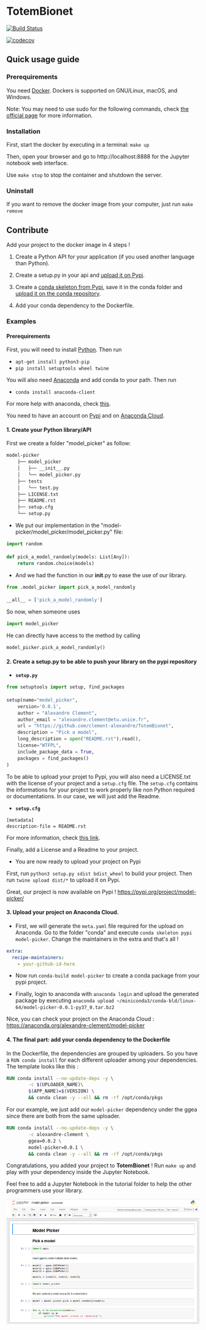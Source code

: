 # TotemBionet

[![Build Status](https://travis-ci.com/clement-alexandre/TotemBionet.svg?branch=master)](https://travis-ci.com/clement-alexandre/TotemBionet)

[![codecov](https://codecov.io/gh/clement-alexandre/TotemBionet/branch/master/graph/badge.svg)](https://codecov.io/gh/clement-alexandre/TotemBionet)

## Quick usage guide

### Prerequirements

You need [Docker](http://docker.com).
Dockers is supported on GNU/Linux, macOS, and Windows.

Note: You may need to use sudo for the following commands, check [the official page](https://docs.docker.com/install/linux/linux-postinstall/) for more information.

### Installation

First, start the docker by executing in a terminal: `make up`

Then, open your browser and go to http://localhost:8888 for the Jupyter notebook web interface.  

Use `make stop` to stop the container and shutdown the server.

### Uninstall

If you want to remove the docker image from your computer, just run `make remove`

## Contribute

Add your project to the docker image in 4 steps !

1. Create a Python API for your application (if you used another language than Python).

2. Create a setup.py in your api and [upload it on Pypi](https://packaging.python.org/tutorials/packaging-projects/).

3. Create a [conda skeleton from Pypi](https://conda.io/docs/user-guide/tutorials/build-pkgs-skeleton.html), save it in the conda folder and [upload it on the conda repository](https://conda.io/docs/user-guide/tutorials/build-pkgs-skeleton.html#optional-uploading-packages-to-anaconda-org).

4. Add your conda dependency to the Dockerfile.

### Examples

#### Prerequirements

First, you will need to install [Python](https://www.python.org/downloads/).
Then run
* `apt-get install python3-pip`
* `pip install setuptools wheel twine`

You will also need [Anaconda](https://www.anaconda.com/download/#linux) and add conda to your path.
Then run
* `conda install anaconda-client`

For more help with anaconda, check [this](https://conda.io/docs/user-guide/install/linux.html).

You need to have an account on [Pypi](https://pypi.org/account/register/) and on [Anaconda Cloud](https://anaconda.org/).

#### 1. Create your Python library/API

First we create a folder "model_picker" as follow:

```bash
model-picker
    ├── model_picker
    │   ├── __init__.py
    │   └── model_picker.py
    ├── tests
    │   └── test.py
    ├── LICENSE.txt
    ├── README.rst
    ├── setup.cfg
    └── setup.py
```

* We put our implementation in the "model-picker/model_picker/model_picker.py" file:

```python
import random

def pick_a_model_randomly(models: List[Any]):
    return random.choice(models)
```

* And we had the function in our __init__.py to ease the use of our library.

```python
from .model_picker import pick_a_model_randomly

__all__ = ['pick_a_model_randomly']
```

So now, when someone uses 
```python 
import model_picker
```
He can directly have access to the method by calling 
```python 
model_picker.pick_a_model_randomly()
```

#### 2. Create a setup.py to be able to push your library on the pypi repository

* **`setup.py`**

```python
from setuptools import setup, find_packages

setup(name="model_picker",
    version='0.0.1',
    author = "Alexandre Clement",
    author_email = "alexandre.clement@etu.unice.fr",
    url = "https://github.com/clement-alexandre/TotemBionet",
    description = "Pick a model",
    long_description = open("README.rst").read(),
    license="WTFPL",
    include_package_data = True,
    packages = find_packages()
)
```

To be able to upload your projet to Pypi, you will also need a LICENSE.txt with the license of your project and a `setup.cfg` file.
The `setup.cfg` contains the informations for your project to work properly like non Python required or documentations. In our case, we will just add the Readme.

* **`setup.cfg`**
```
[metadata]
description-file = README.rst
```

For more information, check [this link](https://docs.python.org/3.7/distutils/configfile.html).

Finally, add a License and a Readme to your project.

* You are now ready to upload your project on Pypi

First, run `python3 setup.py sdist bdist_wheel` to build your project. Then run `twine upload dist/*` to upload it on Pypi.

Great, our project is now available on Pypi ! https://pypi.org/project/model-picker/

#### 3. Upload your project on Anaconda Cloud.

* First, we will generate the `meta.yaml` file required for the upload on Anaconda. Go to the folder "conda" and execute `conda skeleton pypi model-picker`. Change the maintainers in the extra and that's all !

```yaml
extra:
  recipe-maintainers:
    - your-github-id-here
```

* Now run `conda-build model-picker` to create a conda package from your pypi project.

* Finally, login to anaconda with `anaconda login` and upload the generated package by executing `anaconda upload ~/miniconda3/conda-bld/linux-64/model-picker-0.0.1-py37_0.tar.bz2`

Nice, you can check your project on the Anaconda Cloud : https://anaconda.org/alexandre-clement/model-picker

#### 4. The final part: add your conda dependency to the Dockerfile

In the Dockerfile, the dependencies are grouped by uploaders. So you have a `RUN conda install` for each different uploader among your dependencies. The template looks like this :

```Dockerfile
RUN conda install --no-update-deps -y \
        -c $(UPLOADER_NAME)\
        $(APP_NAME)=$(VERSION) \
        && conda clean -y --all && rm -rf /opt/conda/pkgs
```

For our example, we just add our `model-picker` dependency under the ggea since there are both from the same uploader.

```Dockerfile
RUN conda install --no-update-deps -y \
        -c alexandre-clement \
        ggea=0.0.2 \
        model-picker=0.0.1 \
        && conda clean -y --all && rm -rf /opt/conda/pkgs
```

Congratulations, you added your project to **TotemBionet** !
Run `make up` and play with your dependency inside the Jupyter Notebook.

Feel free to add a Jupyter Notebook in the tutorial folder to help the other programmers use your library.

![model-picker](docs/source/static/model-picker.png)


